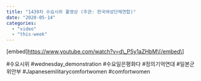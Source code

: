 ```yaml
---
title: "1439차 수요시위 풀영상 (주관: 한국여성단체연합)"
date: "2020-05-14"
categories: 
  - "video"
  - "this-week"
---
```


\[embed\]https://www.youtube.com/watch?v=d\_P5y1aZHbM\[/embed\]

#수요시위 #wednesday\_demonstration #수요일은평화다 #정의기억연대 #일본군위안부 #Japanesemilitarycomfortwomen #comfortwomen
